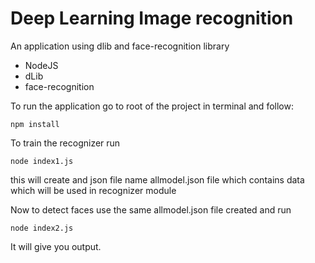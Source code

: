 
# Deep Learning Image recognition

An application using dlib and face-recognition library

 - NodeJS
 - dLib
 - face-recognition
 
To run the application go to root of the project in terminal and follow:

    npm install
To train the recognizer run 

    node index1.js
this will create and json file name allmodel.json file which contains data which will be used in recognizer module

Now to detect faces use the same allmodel.json file created and run

    node index2.js
It will give you output.